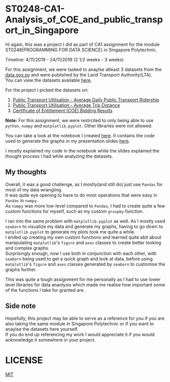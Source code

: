 # ST0248-CA1-Analysis_of_COE_and_public_transport_in_Singapore  

Hi again, this was a project I did as part of CA1 assignment for the module ST0248(PROGRAMMING FOR DATA SCIENCE) in Singapore Polytechnic.  

Timeline: 4/11/2019 - 24/11/2019 (2 1/2 weeks - 3 weeks)  

For this assignment, we were tasked to anaylse atleast 3 datasets from the [data.gov.sg](https://data.gov.sg) and were published by the Land Transport Authority(LTA).  
You can view the datasets available [here](https://data.gov.sg/dataset?organization=land-transport-authority).  

For the project I picked the datasets on:
1. [Public Transport Utilisation - Average Daily Public Transport Ridership](https://data.gov.sg/dataset/public-transport-utilisation-average-public-transport-ridership)
2. [Public Transport Utilisation - Average Trip Distance](https://data.gov.sg/dataset/public-transport-utilisation-average-trip-distance)
3. [Certificate of Entitlement (COE) Bidding Results](https://data.gov.sg/dataset/coe-bidding-results)

**Note:** For this assignment, we were restrcited to only being able to use `python`, `numpy` and `matplotlib.pyplot`. Other libraries were not allowed.

You can take a look at the notebook I created [here](/Final.ipynb). It contains the code used to generate the graphs in my presentation slides [here](/PDS_CA1.pptx).

I mostly explained my code in the notebook while the slides explained the thought process I had while analyzing the datasets.

## My thoughts
Overall, it was a good challenge, as I mostly(and still do) just use `Pandas` for most of my data wrangling.  
It was quite eye opening to have to do most operations that were easy in `Pandas` in `numpy`.  
As `numpy` was more low-level compared to `Pandas`, I had to create quite a few custom functions for myself, such as my custom `groupby` function.  

I ran into the same problem with `matplotlib.pyplot` as well. As I mostly used `seaborn` to visualize my data and generate my graphs, having to go down to `matplotlib.pyplot` to generate my plots took me quite a while.  
I ended up creating my own custom functions and learned quite abit about manipulating `matplotlib`'s `figure` and `axes` classes to create better looking and complex graphs.  
Surprisingly enough, now I use both in conjunction with each other, with `seaborn` being used to get a quick graph and look at data, before using `matplotlib`'s `figure` and `axes` classes generated by `seaborn` to customise the graphs further.  

This was quite a tough assignment for me personally as I had to use lower level libraries for data ananlysis which made me realise how important some of the functions I take for granted are.  

## Side note  
Hopefully, this project may be able to serve as a reference for you if you are also taking the same module in Singapore Polytechnic or if you want to anaylse the datasets here yourself.  
If you do end up referencing my work I would appreciate it if you would acknowledge it somewhere in your project.  

# LICENSE
[MIT](LICENSE)